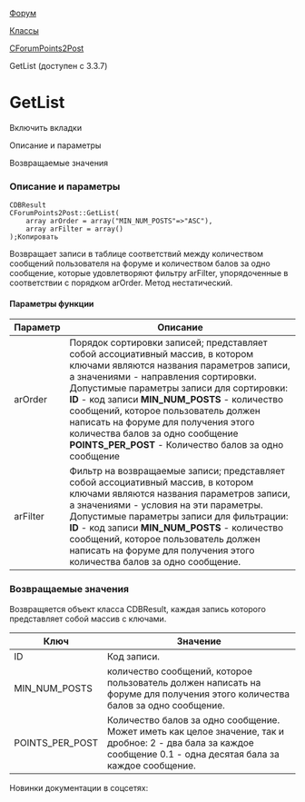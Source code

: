 [Форум](/api_help/forum/index.php)

[Классы](/api_help/forum/developer/index.php)

[CForumPoints2Post](/api_help/forum/developer/cforumpoints2post/index.php)

GetList (доступен с 3.3.7)

GetList
=======

Включить вкладки

Описание и параметры

Возвращаемые значения

### Описание и параметры

```
CDBResult
CForumPoints2Post::GetList(
	array arOrder = array("MIN_NUM_POSTS"=>"ASC"), 
	array arFilter = array()
);Копировать
```

Возвращает записи в таблице соответствий между количеством сообщений пользователя на форуме и количеством балов за одно сообщение, которые удовлетворяют фильтру arFilter, упорядоченные в соответствии с порядком arOrder. Метод нестатический.

#### Параметры функции

| Параметр | Описание |
| --- | --- |
| arOrder | Порядок сортировки записей; представляет собой ассоциативный массив, в котором ключами являются названия параметров записи, а значениями - направления сортировки.  Допустимые параметры записи для сортировки:   **ID** - код записи   **MIN\_NUM\_POSTS** - количество сообщений, которое пользователь должен написать на форуме для получения этого количества балов за одно сообщение   **POINTS\_PER\_POST** - Количество балов за одно сообщение |
| arFilter | Фильтр на возвращаемые записи; представляет собой ассоциативный массив, в котором ключами являются названия параметров записи, а значениями - условия на эти параметры.  Допустимые параметры записи для фильтрации:   **ID** - код записи   **MIN\_NUM\_POSTS** - количество сообщений, которое пользователь должен написать на форуме для получения этого количества балов за одно сообщение. |

### Возвращаемые значения

Возвращяется объект класса CDBResult, каждая запись которого представляет собой массив с ключами.

| Ключ | Значение |
| --- | --- |
| ID | Код записи. |
| MIN\_NUM\_POSTS | количество сообщений, которое пользователь должен написать на форуме для получения этого количества балов за одно сообщение. |
| POINTS\_PER\_POST | Количество балов за одно сообщение. Может иметь как целое значение, так и дробное:   2 - два бала за каждое сообщение   0.1 - одна десятая бала за каждое сообщение. |

Новинки документации в соцсетях: